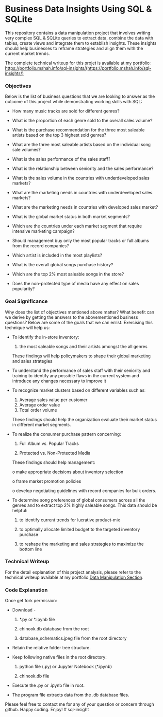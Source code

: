 # Business Data Insights Using SQL & SQLite	

This repository contains a data manipulation project that involves writing very complex SQL & SQLite queries to extract data, combine the data with tables, create views and integrate them to establish insights. These insights should help businesses to reframe strategies and align them with the current market trends. 

The complete technical writeup for this projet is available at my portfolio: https://portfolio.mshah.info/sql-insights/(https://portfolio.mshah.info/sql-insights/)

### Objectives

Below is the list of business questions that we are looking to answer as the outcome of this project while demonstrating working skills with SQL:

* How many music tracks are sold for different genres?

* What is the proportion of each genre sold to the overall sales volume?

* What is the purchase recommendation for the three most saleable artists based on the top 3 highest sold genres? 

* What are the three most saleable artists based on the individual song sale volumes?

* What is the sales performance of the sales staff?

* What is the relationship between seniority and the sales performance?

* What is the sales volume in the countries with underdeveloped sales markets?

* What are the marketing needs in countries with underdeveloped sales markets?

* What are the marketing needs in countries with developed sales market?

* What is the global market status in both market segments?

* Which are the countries under each market segment that require intensive marketing campaign?

* Should management buy only the most popular tracks or full albums from the record companies?

* Which artist is included in the most playlists?

* What is the overall global songs purchase history?

* Which are the top 2% most saleable songs in the store?

* Does the non-protected type of media have any effect on sales popularity?



### Goal Significance

Why does the list of objectives mentioned above matter? What benefit can we derive by getting the answers to the abovementioned business questions? Below are some of the goals that we can enlist. Exercising this technique will help us: 

* To identify the in-store inventory:
	1.	the most saleable songs and their artists amongst the all genres

	These findings will help policymakers to shape their global marketing and sales strategies

* To understand the performance of sales staff with their seniority and training to identify any possible flaws in the current system and introduce any changes necessary to improve it

* To recognize market clusters based on different variables such as:

	1.	Average sales value per customer
	2.	Average order value
	3.	Total order volume

	These findings should help the organization evaluate their market status in different market segments.

* To realize the consumer purchase pattern concerning:

	1.	Full Album vs. Popular Tracks

	2.	Protected vs. Non-Protected Media

	These findings should help management: 
	
	o	make appropriate decisions about inventory selection 	
	
	o	frame market promotion policies

	o	develop negotiating guidelines with record companies for bulk orders.

* To determine song preferences of global consumers across all the genres and to extract top 2% highly saleable songs. This data should be helpful:

	1.	to identify current trends for lucrative product-mix 

	2.	to optimally allocate limited budget to the targeted inventory purchase 

	3.	to reshape the marketing and sales strategies to maximize the bottom line


### Technical Writeup

For the detail explanation of this project analysis, please refer to the technical writeup available at my portfolio [Data Manipulation Section](https://portfolio.mshah.info/sql-insights/). 

### Code Explanation

Once get fork permission:

* Download - 
	
	1. *.py or *.ipynb file

	2. chinook.db database from the root
	
	3. database_schematics.jpeg file from the root directory
	
* Retain the relative folder tree structure. 

* Keep following native files in the root directory: 
	
	1. python file (.py) or Jupyter Notebook (*.ipynb) 
	
	2. chinook.db file

* Execute the .py or .ipynb file in root. 

* The program file extracts data from the .db database files. 

Please feel free to contact me for any of your question or concern through github. Happy coding. Enjoy! # sql-insight
